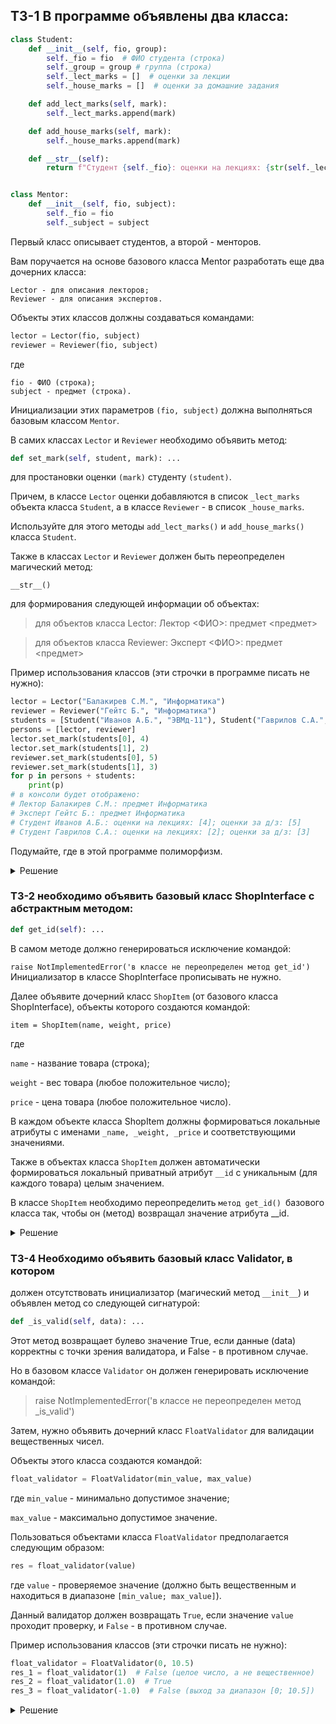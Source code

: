 ## ТЗ-1 В программе объявлены два класса:

```python
class Student:
    def __init__(self, fio, group):
        self._fio = fio  # ФИО студента (строка)
        self._group = group # группа (строка)
        self._lect_marks = []  # оценки за лекции
        self._house_marks = []  # оценки за домашние задания

    def add_lect_marks(self, mark):
        self._lect_marks.append(mark)

    def add_house_marks(self, mark):
        self._house_marks.append(mark)

    def __str__(self):
        return f"Студент {self._fio}: оценки на лекциях: {str(self._lect_marks)}; оценки за д/з: {str(self._house_marks)}"


class Mentor:
    def __init__(self, fio, subject):
        self._fio = fio
        self._subject = subject

```

Первый класс описывает студентов, а второй - менторов. 

Вам поручается на основе базового класса Mentor разработать еще два дочерних класса:

```
Lector - для описания лекторов;
Reviewer - для описания экспертов.
```

Объекты этих классов должны создаваться командами:

```python
lector = Lector(fio, subject)
reviewer = Reviewer(fio, subject)
```

где
```
fio - ФИО (строка); 
subject - предмет (строка). 
```

Инициализации этих параметров `(fio, subject)` должна выполняться базовым классом `Mentor`.

В самих классах `Lector` и `Reviewer` необходимо объявить метод:
```python
def set_mark(self, student, mark): ...
```

для простановки оценки `(mark)` студенту `(student)`. 

Причем, в классе `Lector` оценки добавляются в список `_lect_marks` объекта класса `Student`, а в классе `Reviewer` - в список `_house_marks`. 

Используйте для этого методы `add_lect_marks()` и `add_house_marks()` класса `Student`.

Также в классах `Lector` и `Reviewer` должен быть переопределен магический метод:

`__str__()`

для формирования следующей информации об объектах:

> для объектов класса Lector: Лектор <ФИО>: предмет <предмет>

> для объектов класса Reviewer: Эксперт <ФИО>: предмет <предмет>

Пример использования классов (эти строчки в программе писать не нужно):
```python
lector = Lector("Балакирев С.М.", "Информатика")
reviewer = Reviewer("Гейтс Б.", "Информатика")
students = [Student("Иванов А.Б.", "ЭВМд-11"), Student("Гаврилов С.А.", "ЭВМд-11")]
persons = [lector, reviewer]
lector.set_mark(students[0], 4)
lector.set_mark(students[1], 2)
reviewer.set_mark(students[0], 5)
reviewer.set_mark(students[1], 3)
for p in persons + students:
    print(p)
# в консоли будет отображено:
# Лектор Балакирев С.М.: предмет Информатика
# Эксперт Гейтс Б.: предмет Информатика
# Студент Иванов А.Б.: оценки на лекциях: [4]; оценки за д/з: [5]
# Студент Гаврилов С.А.: оценки на лекциях: [2]; оценки за д/з: [3]
```

Подумайте, где в этой программе полиморфизм.


<details>
<summary>Решение </summary>

```python
class Student:
    def __init__(self, fio, group):
        self._fio = fio
        self._group = group
        self._lect_marks = []  # оценки за лекции
        self._house_marks = []  # оценки за домашние задания

    def add_lect_marks(self, mark):
        self._lect_marks.append(mark)

    def add_house_marks(self, mark):
        self._house_marks.append(mark)

    def __str__(self):
        return f"Студент {self._fio}: оценки на лекциях: {str(self._lect_marks)}; оценки за д/з: {str(self._house_marks)}"


class Mentor:
    def __init__(self, fio, subject):
        self._fio = fio
        self._subject = subject

        
class Lector(Mentor):
    def __init__(self, fio, subject):
        super().__init__(fio, subject)
        # super(Lector, self).__init__()
    def set_mark(self, student, mark):
        student.add_lect_marks(mark)

    def __str__(self):
        return f'Лектор {self._fio}: предмет {self._subject}'
        
class Reviewer (Mentor):
    def __init__(self, fio, subject):
        super().__init__(fio, subject)
    def set_mark(self, student, mark):
        student.add_house_marks(mark)
    def __str__(self):
        return f'Эксперт {self._fio}: предмет {self._subject}'
```
</details>




### ТЗ-2 необходимо объявить базовый класс ShopInterface с абстрактным методом:

```python
def get_id(self): ...
```
В самом методе должно генерироваться исключение командой:

`raise NotImplementedError('в классе не переопределен метод get_id')`
Инициализатор в классе ShopInterface прописывать не нужно.

Далее объявите дочерний класс `ShopItem` (от базового класса ShopInterface), объекты которого создаются командой:

`item = ShopItem(name, weight, price)`

где

`name` - название товара (строка);

`weight` - вес товара (любое положительное число);

`price` - цена товара (любое положительное число).

В каждом объекте класса ShopItem должны формироваться локальные атрибуты с именами `_name, _weight, _price` и соответствующими значениями. 

Также в объектах класса `ShopItem` должен автоматически формироваться локальный приватный атрибут `__id` с уникальным (для каждого товара) целым значением.

В классе `ShopItem` необходимо переопределить `метод get_id() `базового класса так, чтобы он (метод) возвращал значение атрибута __id.


<details>
<summary>Решение </summary>

```python
class Student:
    def __init__(self, fio, group):
        self._fio = fio
        self._group = group
        self._lect_marks = []  # оценки за лекции
        self._house_marks = []  # оценки за домашние задания

    def add_lect_marks(self, mark):
        self._lect_marks.append(mark)

    def add_house_marks(self, mark):
        self._house_marks.append(mark)

    def __str__(self):
        return f"Студент {self._fio}: оценки на лекциях: {str(self._lect_marks)}; оценки за д/з: {str(self._house_marks)}"


class Mentor:
    def __init__(self, fio, subject):
        self._fio = fio
        self._subject = subject

        
class Lector(Mentor):
    def __init__(self, fio, subject):
        super().__init__(fio, subject)
        # super(Lector, self).__init__()
    def set_mark(self, student, mark):
        student.add_lect_marks(mark)

    def __str__(self):
        return f'Лектор {self._fio}: предмет {self._subject}'
        
class Reviewer (Mentor):
    def __init__(self, fio, subject):
        super().__init__(fio, subject)
    def set_mark(self, student, mark):
        student.add_house_marks(mark)
    def __str__(self):
        return f'Эксперт {self._fio}: предмет {self._subject}'
```
</details>


### ТЗ-4 Необходимо  объявить базовый класс Validator, в котором

должен отсутствовать инициализатор (магический метод `__init__`) и объявлен метод со следующей сигнатурой:

```python
def _is_valid(self, data): ...
```

Этот метод возвращает булево значение True, если данные (data) корректны с точки зрения валидатора, и False - в противном случае. 

Но в базовом классе `Validator` он должен генерировать исключение командой:

> raise NotImplementedError('в классе не переопределен метод _is_valid')

Затем, нужно объявить дочерний класс `FloatValidator` для валидации вещественных чисел. 

Объекты этого класса создаются командой:
```python
float_validator = FloatValidator(min_value, max_value)
```

где `min_value` - минимально допустимое значение; 

`max_value` - максимально допустимое значение.

Пользоваться объектами класса `FloatValidator` предполагается следующим образом:

```python
res = float_validator(value)
```

где `value` - проверяемое значение (должно быть вещественным и находиться в диапазоне `[min_value; max_value]`). 

Данный валидатор должен возвращать `True`, если значение `value` проходит проверку, и `False` - в противном случае.

Пример использования классов (эти строчки писать не нужно):

```python
float_validator = FloatValidator(0, 10.5)
res_1 = float_validator(1)  # False (целое число, а не вещественное)
res_2 = float_validator(1.0)  # True
res_3 = float_validator(-1.0)  # False (выход за диапазон [0; 10.5])
```


<details>
<summary>Решение </summary>

```python
class Validator:

    def _is_valid(self, data):
        raise NotImplementedError('в классе не переопределен метод _is_valid')


class FloatValidator(Validator):
    def __init__(self, min_value, max_value):
        self.min_value = min_value
        self.max_value = max_value

    def _is_valid(self, data):
        return type(data) == float and self.min_value <= data <= self.max_value


    def __call__(self, data):
        return self._is_valid(data)
```
</details>